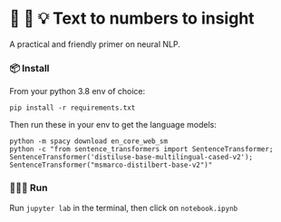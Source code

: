 # 📝 🧮 💡 Text to numbers to insight
A practical and friendly primer on neural NLP.

### 📦 Install

From your python 3.8 env of choice:

```
pip install -r requirements.txt
```

Then run these in your env to get the language models:

```
python -m spacy download en_core_web_sm
python -c "from sentence_transformers import SentenceTransformer; SentenceTransformer('distiluse-base-multilingual-cased-v2'); SentenceTransformer("msmarco-distilbert-base-v2")"
```

### 🏃🏻‍♀️ Run

Run `jupyter lab` in the terminal, then click on `notebook.ipynb`
